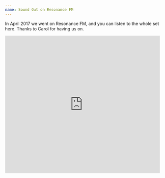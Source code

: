 ```yaml
---
name: Sound Out on Resonance FM
---
```


In April 2017 we went on Resonance FM, and you can listen to the whole set here. Thanks to Carol for having us on.

<iframe width="100%" height="450" scrolling="no" frameborder="no" allow="autoplay" src="https://w.soundcloud.com/player/?url=https%3A//api.soundcloud.com/playlists/318822277&color=%23ff5500&auto_play=false&hide_related=false&show_comments=true&show_user=true&show_reposts=false&show_teaser=true"></iframe>